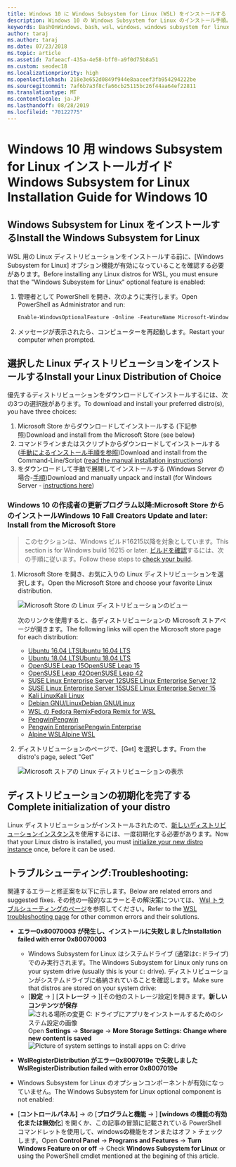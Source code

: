 ```yaml
---
title: Windows 10 に Windows Subsystem for Linux (WSL) をインストールする
description: Windows 10 の Windows Subsystem for Linux のインストール手順。
keywords: BashOnWindows、bash、wsl、windows、windows subsystem for linux、windowssubsystem、ubuntu、debian、suse、windows 10、install
author: taraj
ms.author: taraj
ms.date: 07/23/2018
ms.topic: article
ms.assetid: 7afaeacf-435a-4e58-bff0-a9f0d75b8a51
ms.custom: seodec18
ms.localizationpriority: high
ms.openlocfilehash: 218e3e652d0849f944e8aaceef3fb954294222be
ms.sourcegitcommit: 7af6b7a3f8cfa66cb25115bc26f44aa64ef22811
ms.translationtype: MT
ms.contentlocale: ja-JP
ms.lasthandoff: 08/28/2019
ms.locfileid: "70122775"
---
```

# <a name="windows-subsystem-for-linux-installation-guide-for-windows-10"></a><span data-ttu-id="729e0-104">Windows 10 用 windows Subsystem for Linux インストールガイド</span><span class="sxs-lookup"><span data-stu-id="729e0-104">Windows Subsystem for Linux Installation Guide for Windows 10</span></span>

## <a name="install-the-windows-subsystem-for-linux"></a><span data-ttu-id="729e0-105">Windows Subsystem for Linux をインストールする</span><span class="sxs-lookup"><span data-stu-id="729e0-105">Install the Windows Subsystem for Linux</span></span>

<span data-ttu-id="729e0-106">WSL 用の Linux ディストリビューションをインストールする前に、[Windows Subsystem for Linux] オプション機能が有効になっていることを確認する必要があります。</span><span class="sxs-lookup"><span data-stu-id="729e0-106">Before installing any Linux distros for WSL, you must ensure that the "Windows Subsystem for Linux" optional feature is enabled:</span></span>

1. <span data-ttu-id="729e0-107">管理者として PowerShell を開き、次のように実行します。</span><span class="sxs-lookup"><span data-stu-id="729e0-107">Open PowerShell as Administrator and run:</span></span>
    ```powershell
    Enable-WindowsOptionalFeature -Online -FeatureName Microsoft-Windows-Subsystem-Linux
    ```

2. <span data-ttu-id="729e0-108">メッセージが表示されたら、コンピューターを再起動します。</span><span class="sxs-lookup"><span data-stu-id="729e0-108">Restart your computer when prompted.</span></span>

## <a name="install-your-linux-distribution-of-choice"></a><span data-ttu-id="729e0-109">選択した Linux ディストリビューションをインストールする</span><span class="sxs-lookup"><span data-stu-id="729e0-109">Install your Linux Distribution of Choice</span></span>
<span data-ttu-id="729e0-110">優先するディストリビューションをダウンロードしてインストールするには、次の3つの選択肢があります。</span><span class="sxs-lookup"><span data-stu-id="729e0-110">To download and install your preferred distro(s), you have three choices:</span></span>
1. <span data-ttu-id="729e0-111">Microsoft Store からダウンロードしてインストールする (下記参照)</span><span class="sxs-lookup"><span data-stu-id="729e0-111">Download and install from the Microsoft Store (see below)</span></span>
1. <span data-ttu-id="729e0-112">コマンドラインまたはスクリプトからダウンロードしてインストールする ([手動によるインストール手順を参照](install-manual.md))</span><span class="sxs-lookup"><span data-stu-id="729e0-112">Download and install from the Command-Line/Script ([read the manual installation instructions](install-manual.md))</span></span>
1. <span data-ttu-id="729e0-113">をダウンロードして手動で展開してインストールする (Windows Server の場合-[手順](install-on-server.md))</span><span class="sxs-lookup"><span data-stu-id="729e0-113">Download and manually unpack and install (for Windows Server - [instructions here](install-on-server.md))</span></span>

### <a name="windows-10-fall-creators-update-and-later-install-from-the-microsoft-store"></a><span data-ttu-id="729e0-114">Windows 10 の作成者の更新プログラム以降:Microsoft Store からのインストール</span><span class="sxs-lookup"><span data-stu-id="729e0-114">Windows 10 Fall Creators Update and later: Install from the Microsoft Store</span></span>

> <span data-ttu-id="729e0-115">このセクションは、Windows ビルド16215以降を対象としています。</span><span class="sxs-lookup"><span data-stu-id="729e0-115">This section is for Windows build 16215 or later.</span></span>  <span data-ttu-id="729e0-116">[ビルドを確認](troubleshooting.md#check-your-build-number)するには、次の手順に従います。</span><span class="sxs-lookup"><span data-stu-id="729e0-116">Follow these steps to [check your build](troubleshooting.md#check-your-build-number).</span></span> 

1. <span data-ttu-id="729e0-117">Microsoft Store を開き、お気に入りの Linux ディストリビューションを選択します。</span><span class="sxs-lookup"><span data-stu-id="729e0-117">Open the Microsoft Store and choose your favorite Linux distribution.</span></span>

    ![Microsoft Store の Linux ディストリビューションのビュー](media/store.png)

    <span data-ttu-id="729e0-119">次のリンクを使用すると、各ディストリビューションの Microsoft ストアページが開きます。</span><span class="sxs-lookup"><span data-stu-id="729e0-119">The following links will open the Microsoft store page for each distribution:</span></span>

    * [<span data-ttu-id="729e0-120">Ubuntu 16.04 LTS</span><span class="sxs-lookup"><span data-stu-id="729e0-120">Ubuntu 16.04 LTS</span></span>](https://www.microsoft.com/store/apps/9pjn388hp8c9)
    * [<span data-ttu-id="729e0-121">Ubuntu 18.04 LTS</span><span class="sxs-lookup"><span data-stu-id="729e0-121">Ubuntu 18.04 LTS</span></span>](https://www.microsoft.com/store/apps/9N9TNGVNDL3Q)
    * [<span data-ttu-id="729e0-122">OpenSUSE Leap 15</span><span class="sxs-lookup"><span data-stu-id="729e0-122">OpenSUSE Leap 15</span></span>](https://www.microsoft.com/store/apps/9n1tb6fpvj8c)
    * [<span data-ttu-id="729e0-123">OpenSUSE Leap 42</span><span class="sxs-lookup"><span data-stu-id="729e0-123">OpenSUSE Leap 42</span></span>](https://www.microsoft.com/store/apps/9njvjts82tjx)
    * [<span data-ttu-id="729e0-124">SUSE Linux Enterprise Server 12</span><span class="sxs-lookup"><span data-stu-id="729e0-124">SUSE Linux Enterprise Server 12</span></span>](https://www.microsoft.com/store/apps/9p32mwbh6cns)
    * [<span data-ttu-id="729e0-125">SUSE Linux Enterprise Server 15</span><span class="sxs-lookup"><span data-stu-id="729e0-125">SUSE Linux Enterprise Server 15</span></span>](https://www.microsoft.com/store/apps/9pmw35d7fnlx)
    * [<span data-ttu-id="729e0-126">Kali Linux</span><span class="sxs-lookup"><span data-stu-id="729e0-126">Kali Linux</span></span>](https://www.microsoft.com/store/apps/9PKR34TNCV07)
    * [<span data-ttu-id="729e0-127">Debian GNU/Linux</span><span class="sxs-lookup"><span data-stu-id="729e0-127">Debian GNU/Linux</span></span>](https://www.microsoft.com/store/apps/9MSVKQC78PK6)
    * [<span data-ttu-id="729e0-128">WSL の Fedora Remix</span><span class="sxs-lookup"><span data-stu-id="729e0-128">Fedora Remix for WSL</span></span>](https://www.microsoft.com/store/apps/9n6gdm4k2hnc)
    * [<span data-ttu-id="729e0-129">Pengwin</span><span class="sxs-lookup"><span data-stu-id="729e0-129">Pengwin</span></span>](https://www.microsoft.com/store/apps/9NV1GV1PXZ6P)
    * [<span data-ttu-id="729e0-130">Pengwin Enterprise</span><span class="sxs-lookup"><span data-stu-id="729e0-130">Pengwin Enterprise</span></span>](https://www.microsoft.com/store/apps/9N8LP0X93VCP)
    * [<span data-ttu-id="729e0-131">Alpine WSL</span><span class="sxs-lookup"><span data-stu-id="729e0-131">Alpine WSL</span></span>](https://www.microsoft.com/store/apps/9p804crf0395)

1. <span data-ttu-id="729e0-132">ディストリビューションのページで、[Get] を選択します。</span><span class="sxs-lookup"><span data-stu-id="729e0-132">From the distro's page, select "Get"</span></span>

    ![Microsoft ストアの Linux ディストリビューションの表示](media/UbuntuStore.png)

## <a name="complete-initialization-of-your-distro"></a><span data-ttu-id="729e0-134">ディストリビューションの初期化を完了する</span><span class="sxs-lookup"><span data-stu-id="729e0-134">Complete initialization of your distro</span></span>
<span data-ttu-id="729e0-135">Linux ディストリビューションがインストールされたので、[新しいディストリビューションインスタンス](initialize-distro.md)を使用するには、一度初期化する必要があります。</span><span class="sxs-lookup"><span data-stu-id="729e0-135">Now that your Linux distro is installed, you must [initialize your new distro instance](initialize-distro.md) once, before it can be used.</span></span>

## <a name="troubleshooting"></a><span data-ttu-id="729e0-136">トラブルシューティング:</span><span class="sxs-lookup"><span data-stu-id="729e0-136">Troubleshooting:</span></span> 

<span data-ttu-id="729e0-137">関連するエラーと修正案を以下に示します。</span><span class="sxs-lookup"><span data-stu-id="729e0-137">Below are related errors and suggested fixes.</span></span> <span data-ttu-id="729e0-138">その他の一般的なエラーとその解決策については、 [Wsl トラブルシューティングのページ](troubleshooting.md)を参照してください。</span><span class="sxs-lookup"><span data-stu-id="729e0-138">Refer to the [WSL troubleshooting page](troubleshooting.md) for other common errors and their solutions.</span></span>

* <span data-ttu-id="729e0-139">**エラー0x80070003 が発生し、インストールに失敗しました**</span><span class="sxs-lookup"><span data-stu-id="729e0-139">**Installation failed with error 0x80070003**</span></span>
    * <span data-ttu-id="729e0-140">Windows Subsystem for Linux はシステムドライブ (通常は`C:`ドライブ) でのみ実行されます。</span><span class="sxs-lookup"><span data-stu-id="729e0-140">The Windows Subsystem for Linux only runs on your system drive (usually this is your `C:` drive).</span></span> <span data-ttu-id="729e0-141">ディストリビューションがシステムドライブに格納されていることを確認します。</span><span class="sxs-lookup"><span data-stu-id="729e0-141">Make sure that distros are stored on your system drive:</span></span>  
    * <span data-ttu-id="729e0-142">[**設定** -> ] [**ストレージ** -> ][その他のストレージ設定]を開きます。**新しいコンテンツが保存**
    ![される場所の変更 C: ドライブにアプリをインストールするためのシステム設定の画像](media/AppStorage.png)</span><span class="sxs-lookup"><span data-stu-id="729e0-142">Open **Settings** -> **Storage** -> **More Storage Settings: Change where new content is saved**
![Picture of system settings to install apps on C: drive](media/AppStorage.png)</span></span>
    
    
 * <span data-ttu-id="729e0-143">**WslRegisterDistribution がエラー0x8007019e で失敗しました**</span><span class="sxs-lookup"><span data-stu-id="729e0-143">**WslRegisterDistribution failed with error 0x8007019e**</span></span>   
  * <span data-ttu-id="729e0-144">Windows Subsystem for Linux のオプションコンポーネントが有効になっていません。</span><span class="sxs-lookup"><span data-stu-id="729e0-144">The Windows Subsystem for Linux optional component is not enabled:</span></span> 
   * <span data-ttu-id="729e0-145">[**コントロールパネル]**  -> の [**プログラムと機能** -> ] **[windows の機能の有効化または無効化**] を開くか、この記事の冒頭に記載されている PowerShell コマンドレットを使用して、windows**の**機能をオンまたはオフ > チェックします。</span><span class="sxs-lookup"><span data-stu-id="729e0-145">Open **Control Panel** -> **Programs and Features** -> **Turn Windows Feature on or off** -> Check **Windows Subsystem for Linux** or using the PowerShell cmdlet mentioned at the begining of this article.</span></span>
